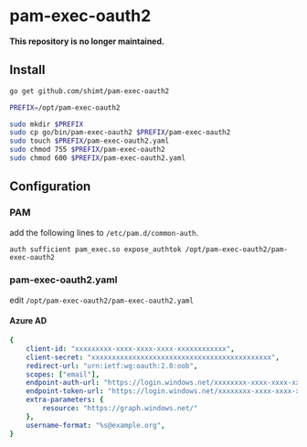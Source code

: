 # pam-exec-oauth2

**This repository is no longer maintained.**

## Install

```bash
go get github.com/shimt/pam-exec-oauth2

PREFIX=/opt/pam-exec-oauth2

sudo mkdir $PREFIX
sudo cp go/bin/pam-exec-oauth2 $PREFIX/pam-exec-oauth2
sudo touch $PREFIX/pam-exec-oauth2.yaml
sudo chmod 755 $PREFIX/pam-exec-oauth2
sudo chmod 600 $PREFIX/pam-exec-oauth2.yaml
```

## Configuration

### PAM

add the following lines to `/etc/pam.d/common-auth`. 

```
auth sufficient pam_exec.so expose_authtok /opt/pam-exec-oauth2/pam-exec-oauth2
```

### pam-exec-oauth2.yaml

edit `/opt/pam-exec-oauth2/pam-exec-oauth2.yaml`

#### Azure AD

```yaml
{
    client-id: "xxxxxxxxx-xxxx-xxxx-xxxx-xxxxxxxxxxxx",
    client-secret: "xxxxxxxxxxxxxxxxxxxxxxxxxxxxxxxxxxxxxxxxxxxx",
    redirect-url: "urn:ietf:wg:oauth:2.0:oob",
    scopes: ["email"],
    endpoint-auth-url: "https://login.windows.net/xxxxxxxx-xxxx-xxxx-xxxx-xxxxxxxxxxxx/oauth2/authorize",
    endpoint-token-url: "https://login.windows.net/xxxxxxxx-xxxx-xxxx-xxxx-xxxxxxxxxxxx/oauth2/token",
    extra-parameters: {
        resource: "https://graph.windows.net/"
    },
    username-format: "%s@example.org",
}
```
